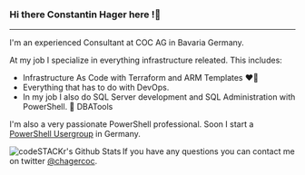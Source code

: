 ### Hi there Constantin Hager here !👋

---

I'm an experienced Consultant at COC AG in Bavaria Germany.

At my job I specialize in everything infrastructure releated. This includes:

- Infrastructure As Code with Terraform and ARM Templates ❤💖
- Everything that has to do with DevOps.
- In my job I also do SQL Server development and SQL Administration with PowerShell. 💖 DBATools

I'm also a very passionate PowerShell professional. Soon I start a [PowerShell Usergroup](https://www.meetup.com/de-DE/PowerShell-UserGroup-Inn-Salzach/) in Germany.

<img align="left" alt="codeSTACKr's Github Stats" src="https://github-readme-stats.vercel.app/api?username=constantinhager&show_icons=true&hide_border=true" />

If you have any questions you can contact me on twitter [@chagercoc](https://twitter.com/chagerCOC).
